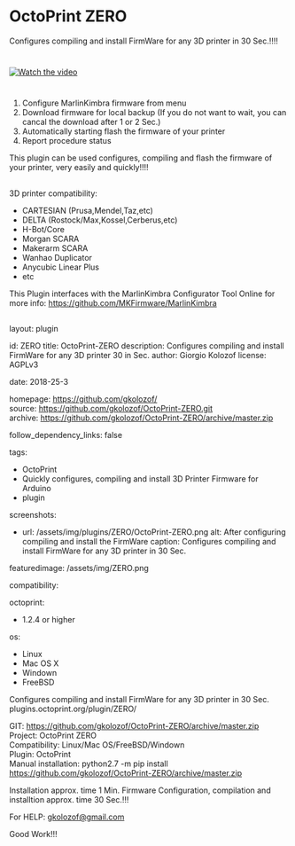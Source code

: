 # OctoPrint ZERO

Configures compiling and install FirmWare for any 3D printer in 30 Sec.!!!!

#
 [![Watch the video](http://gkolozof.xyz/0/demo2.png)](https://www.youtube.com/watch?v=1zfKRayF3UQ&t=47s)

#
 1) Configure MarlinKimbra firmware from menu
 2) Download firmware for local backup (If you do not want to wait, you can cancal the download after 1 or 2 Sec.)
 3) Automatically starting flash the firmware of your printer
 4) Report procedure status
 
This plugin can be used configures, compiling and flash the firmware of your printer, very easily and quickly!!!!

##
 3D printer compatibility:
  - CARTESIAN (Prusa,Mendel,Taz,etc)
  - DELTA (Rostock/Max,Kossel,Cerberus,etc)
  - H-Bot/Core
  - Morgan SCARA
  - Makerarm SCARA
  - Wanhao Duplicator
  - Anycubic Linear Plus
  - etc

This Plugin interfaces with the MarlinKimbra Configurator Tool Online for more info: https://github.com/MKFirmware/MarlinKimbra

##

layout: plugin

id: ZERO
title: OctoPrint-ZERO
description: Configures compiling and install FirmWare for any 3D printer 30 in Sec.
author: Giorgio Kolozof
license: AGPLv3

date: 2018-25-3

homepage: https://github.com/gkolozof/
<br>source: https://github.com/gkolozof/OctoPrint-ZERO.git
<br>archive: https://github.com/gkolozof/OctoPrint-ZERO/archive/master.zip

follow_dependency_links: false

tags:
- OctoPrint
- Quickly configures, compiling and install 3D Printer Firmware for Arduino
- plugin

screenshots:
- url: /assets/img/plugins/ZERO/OctoPrint-ZERO.png
  alt: After configuring compiling and install the FirmWare
  caption: Configures compiling and install FirmWare for any 3D printer in 30 Sec.

featuredimage: /assets/img/ZERO.png

compatibility:

  octoprint:
  - 1.2.4 or higher

  os:
  - Linux
  - Mac OS X
  - Windown
  - FreeBSD

Configures compiling and install FirmWare for any 3D printer in 30 Sec.
plugins.octoprint.org/plugin/ZERO/

GIT: https://github.com/gkolozof/OctoPrint-ZERO/archive/master.zip
<br>Project: OctoPrint ZERO
<br>Compatibility: Linux/Mac OS/FreeBSD/Windown
<br>Plugin: OctoPrint
<br>Manual installation: python2.7 -m pip install https://github.com/gkolozof/OctoPrint-ZERO/archive/master.zip


Installation approx. time 1 Min.
Firmware Configuration, compilation and installtion approx. time 30 Sec.!!!

For HELP: gkolozof@gmail.com

Good Work!!!


